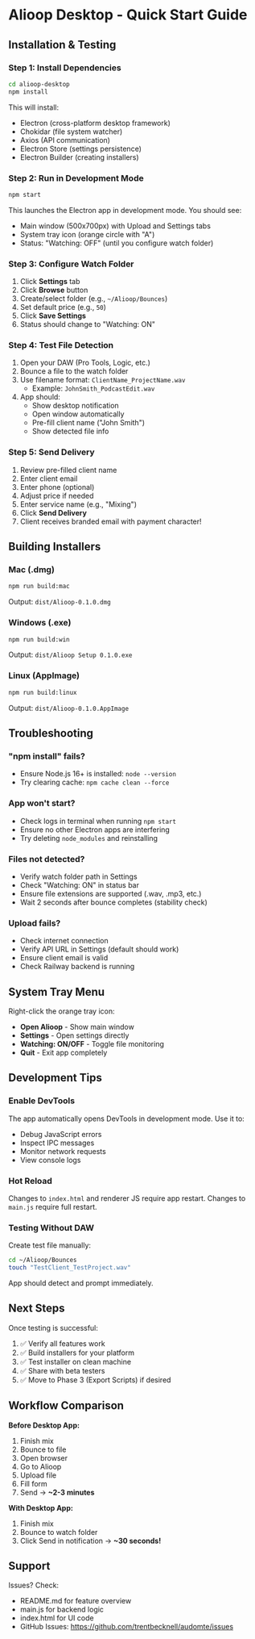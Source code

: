 # Alioop Desktop - Quick Start Guide

## Installation & Testing

### Step 1: Install Dependencies

```bash
cd alioop-desktop
npm install
```

This will install:
- Electron (cross-platform desktop framework)
- Chokidar (file system watcher)
- Axios (API communication)
- Electron Store (settings persistence)
- Electron Builder (creating installers)

### Step 2: Run in Development Mode

```bash
npm start
```

This launches the Electron app in development mode. You should see:
- Main window (500x700px) with Upload and Settings tabs
- System tray icon (orange circle with "A")
- Status: "Watching: OFF" (until you configure watch folder)

### Step 3: Configure Watch Folder

1. Click **Settings** tab
2. Click **Browse** button
3. Create/select folder (e.g., `~/Alioop/Bounces`)
4. Set default price (e.g., `50`)
5. Click **Save Settings**
6. Status should change to "Watching: ON"

### Step 4: Test File Detection

1. Open your DAW (Pro Tools, Logic, etc.)
2. Bounce a file to the watch folder
3. Use filename format: `ClientName_ProjectName.wav`
   - Example: `JohnSmith_PodcastEdit.wav`
4. App should:
   - Show desktop notification
   - Open window automatically
   - Pre-fill client name ("John Smith")
   - Show detected file info

### Step 5: Send Delivery

1. Review pre-filled client name
2. Enter client email
3. Enter phone (optional)
4. Adjust price if needed
5. Enter service name (e.g., "Mixing")
6. Click **Send Delivery**
7. Client receives branded email with payment character!

## Building Installers

### Mac (.dmg)

```bash
npm run build:mac
```

Output: `dist/Alioop-0.1.0.dmg`

### Windows (.exe)

```bash
npm run build:win
```

Output: `dist/Alioop Setup 0.1.0.exe`

### Linux (AppImage)

```bash
npm run build:linux
```

Output: `dist/Alioop-0.1.0.AppImage`

## Troubleshooting

### "npm install" fails?
- Ensure Node.js 16+ is installed: `node --version`
- Try clearing cache: `npm cache clean --force`

### App won't start?
- Check logs in terminal when running `npm start`
- Ensure no other Electron apps are interfering
- Try deleting `node_modules` and reinstalling

### Files not detected?
- Verify watch folder path in Settings
- Check "Watching: ON" in status bar
- Ensure file extensions are supported (.wav, .mp3, etc.)
- Wait 2 seconds after bounce completes (stability check)

### Upload fails?
- Check internet connection
- Verify API URL in Settings (default should work)
- Ensure client email is valid
- Check Railway backend is running

## System Tray Menu

Right-click the orange tray icon:
- **Open Alioop** - Show main window
- **Settings** - Open settings directly
- **Watching: ON/OFF** - Toggle file monitoring
- **Quit** - Exit app completely

## Development Tips

### Enable DevTools

The app automatically opens DevTools in development mode. Use it to:
- Debug JavaScript errors
- Inspect IPC messages
- Monitor network requests
- View console logs

### Hot Reload

Changes to `index.html` and renderer JS require app restart. Changes to `main.js` require full restart.

### Testing Without DAW

Create test file manually:
```bash
cd ~/Alioop/Bounces
touch "TestClient_TestProject.wav"
```

App should detect and prompt immediately.

## Next Steps

Once testing is successful:
1. ✅ Verify all features work
2. ✅ Build installers for your platform
3. ✅ Test installer on clean machine
4. ✅ Share with beta testers
5. ✅ Move to Phase 3 (Export Scripts) if desired

## Workflow Comparison

**Before Desktop App:**
1. Finish mix
2. Bounce to file
3. Open browser
4. Go to Alioop
5. Upload file
6. Fill form
7. Send
→ **~2-3 minutes**

**With Desktop App:**
1. Finish mix
2. Bounce to watch folder
3. Click Send in notification
→ **~30 seconds!**

## Support

Issues? Check:
- README.md for feature overview
- main.js for backend logic
- index.html for UI code
- GitHub Issues: https://github.com/trentbecknell/audomte/issues
